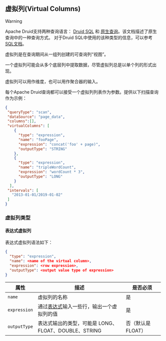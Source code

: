 <!-- toc -->

<script async src="https://pagead2.googlesyndication.com/pagead/js/adsbygoogle.js"></script>
<ins class="adsbygoogle"
     style="display:block; text-align:center;"
     data-ad-layout="in-article"
     data-ad-format="fluid"
     data-ad-client="ca-pub-8828078415045620"
     data-ad-slot="7586680510"></ins>
<script>
     (adsbygoogle = window.adsbygoogle || []).push({});
</script>

## 虚拟列(Virtual Columns)

> [!WARNING]
> Apache Druid支持两种查询语言： [Druid SQL](druidsql.md) 和 [原生查询](makeNativeQueries.md)。该文档描述了原生查询中的一种查询方式。 对于Druid SQL中使用的该种类型的信息，可以参考 [SQL文档](druidsql.md)。

虚拟列是在查询期间从一组列创建的可查询列“视图”。

一个虚拟列可能会从多个底层列中提取数据，尽管虚拟列总是以单个列的形式出现。

虚拟列可以用作维度，也可以用作聚合器的输入。

每个Apache Druid查询都可以接受一个虚拟列列表作为参数。提供以下扫描查询作为示例：

```json
{
 "queryType": "scan",
 "dataSource": "page_data",
 "columns":[],
 "virtualColumns": [
    {
      "type": "expression",
      "name": "fooPage",
      "expression": "concat('foo' + page)",
      "outputType": "STRING"
    },
    {
      "type": "expression",
      "name": "tripleWordCount",
      "expression": "wordCount * 3",
      "outputType": "LONG"
    }
  ],
 "intervals": [
   "2013-01-01/2019-01-02"
 ]
}
```

### 虚拟列类型

#### 表达式虚拟列

表达式虚拟列语法如下：

```json
{
  "type": "expression",
  "name": <name of the virtual column>,
  "expression": <row expression>,
  "outputType": <output value type of expression>
}
```

| 属性 | 描述 | 是否必须 |
|-|-|-|
| `name` | 虚拟列的名称 | 是 |
| `expression` | 通过[表达式](expression.md)输入一些行，输出一个虚拟列的值 | 是 | 
| `outputType` | 表达式输出的类型，可能是 LONG、FLOAT、DOUBLE、STRING | 否（默认是FLOAT） |
